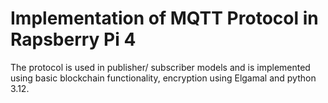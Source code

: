 # Implementation of MQTT Protocol in Rapsberry Pi 4

The protocol is used in publisher/ subscriber models and is implemented using basic blockchain functionality, encryption using Elgamal and python 3.12. 
